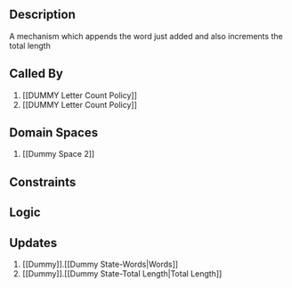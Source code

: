 ## Description

A mechanism which appends the word just added and also increments the total length
## Called By
1. [[DUMMY Letter Count Policy]]
2. [[DUMMY Letter Count Policy]]
## Domain Spaces
1. [[Dummy Space 2]]
## Constraints
## Logic


## Updates

1. [[Dummy]].[[Dummy State-Words|Words]]
2. [[Dummy]].[[Dummy State-Total Length|Total Length]]
